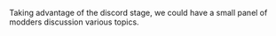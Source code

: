 Taking advantage of the discord stage, we could have a small panel of modders discussion various topics.